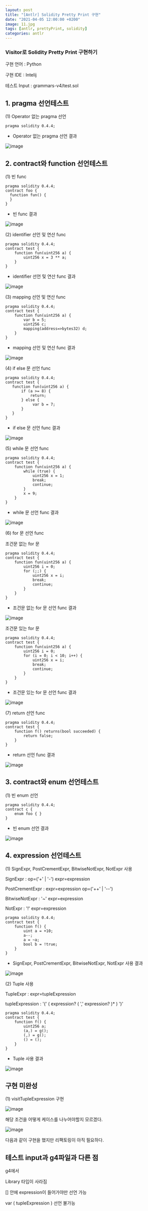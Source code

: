 ```yaml
---
layout: post
title: "[Antlr] Solidity Pretty Print 구현"
date: "2021-04-05 12:00:00 +0200" 
image: 11.jpg
tags: [antlr, prettyPrint, solidity]
categories: antlr
---
```


### Visitor로 Solidity Pretty Print 구현하기


구현 언어 : Python 

구현 IDE : Intelij

테스트 Input : grammars-v4/test.sol

## 1. pragma 선언테스트

(1) Operator 없는 pragma 선언 

````sol
pragma solidity 0.4.4;
````

  - Operator 없는 pragma 선언 결과

![image](https://user-images.githubusercontent.com/44187194/113542546-7cfc6380-961f-11eb-8e2c-7bee1db99b99.png)


## 2. contract와 function 선언테스트 

(1) 빈 func

````sol
pragma solidity 0.4.4;
contract foo {
  function fun() {
  }
}
````

  - 빈 func 결과

![image](https://user-images.githubusercontent.com/44187194/113543162-c26d6080-9620-11eb-82d8-0cce9fb0fb34.png)

(2) identifier 선언 및 연산 func

````sol
pragma solidity 0.4.4;
contract test {
    function fun(uint256 a) {
        uint256 x = 3 ** a;
    }
}
````

  - identifier 선언 및 연산 func 결과

![image](https://user-images.githubusercontent.com/44187194/113970330-a7455f80-9871-11eb-8587-c09e69aa13b6.png)

(3) mapping 선언 및 연산 func

````sol
pragma solidity 0.4.4;
contract test {
    function fun(uint256 a) {
        var b = 5;
        uint256 c;
        mapping(address=>bytes32) d;
    }
}
````

  -  mapping 선언 및 연산 func 결과

![image](https://user-images.githubusercontent.com/44187194/113669912-632a5180-96ef-11eb-9a9c-ab00f77c82c1.png)

(4) if else 문 선언 func
 
```` sol
pragma solidity 0.4.4;
contract test {
   function fun(uint256 a) {
       if (a >= 8) {
           return;
       } else {
            var b = 7;
       }
   }
}
````
 
  -  if else 문 선언 func 결과

![image](https://user-images.githubusercontent.com/44187194/113883857-7e818380-97f9-11eb-8607-35d44526339e.png)

(5) while 문 선언 func 

````sol
pragma solidity 0.4.4;
contract test {
    function fun(uint256 a) {
        while (true) {
            uint256 x = 1;
            break;
            continue;
        }
        x = 9;
    }
}
````

  - while 문 선언 func 결과
  
![image](https://user-images.githubusercontent.com/44187194/113884847-49c1fc00-97fa-11eb-94a4-e43318a14ace.png)

(6) for 문 선언 func

조건문 없는 for 문

````sol
pragma solidity 0.4.4;
contract test {
    function fun(uint256 a) {
        uint256 i = 0;
        for (;;) {
            uint256 x = i;
            break;
            continue;
        }
    }
}
````

  - 조건문 없는 for 문 선언 func 결과 

![image](https://user-images.githubusercontent.com/44187194/113885403-c6ed7100-97fa-11eb-8e51-90e964f570e0.png)

조건문 있는 for 문

````sol
pragma solidity 0.4.4;
contract test {
    function fun(uint256 a) {
        uint256 i = 0;
        for (i = 0; i < 10; i++) {
            uint256 x = i;
            break;
            continue;
        }
    }
}
````
  - 조건문 있는 for 문 선언 func 결과 

![image](https://user-images.githubusercontent.com/44187194/113970168-5df51000-9871-11eb-8c38-ab2175c2babe.png)

(7) return 선언 func 

````sol
pragma solidity 0.4.4;
contract test {
    function f() returns(bool succeeded) {
        return false;
    }
}
````

  - return 선언 func 결과 

![image](https://user-images.githubusercontent.com/44187194/113971002-dd371380-9872-11eb-8ff6-e69307b5a087.png)


## 3. contract와 enum 선언테스트 

(1) 빈 enum 선언

````sol
pragma solidity 0.4.4;
contract c {
    enum foo { }
}
````

  - 빈 enum 선언 결과 

![image](https://user-images.githubusercontent.com/44187194/113667609-011c1d00-96ec-11eb-99ab-e077afcaa650.png)

## 4. expression 선언테스트

(1) SignExpr, PostCrementExpr, BitwiseNotExpr, NotExpr 사용

SignExpr : op=('+' | '-') expr=expression

PostCrementExpr : expr=expression op=('++' | '--')

BitwiseNotExpr : '~' expr=expression

NotExpr : '!' expr=expression

````sol
pragma solidity 0.4.4;
contract test {
    function f() {
        uint a = +10;
        a--;
        a = ~a;
        bool b = !true;
    }
}
````

  - SignExpr, PostCrementExpr, BitwiseNotExpr, NotExpr 사용 결과
 
![image](https://user-images.githubusercontent.com/44187194/114016291-a7f7e900-98a5-11eb-8a78-cad72b829c46.png)

(2) Tuple 사용

TupleExpr : expr=tupleExpression 

tupleExpression : '(' ( expression? ( ',' expression? )* ) ')'

````sol
pragma solidity 0.4.4;
contract test {
    function f() {
        uint256 a;
        (a,) = g();
        (,) = g();
        () = ();
    }
}
````

  - Tuple 사용 결과

![image](https://user-images.githubusercontent.com/44187194/114182794-009ab500-997e-11eb-95c9-98f973034374.png)


## 구현 미완성
(1) visitTupleExpression 구현 

![image](https://user-images.githubusercontent.com/44187194/114027251-235f9780-98b2-11eb-9422-86b0b2bf7d1a.png)

해당 조건을 어떻게 케이스를 나누어야할지 모르겠다.

![image](https://user-images.githubusercontent.com/44187194/114182959-393a8e80-997e-11eb-8eb2-a3707c81f4fd.png)

다음과 같이 구현을 했지만 리팩토링이 아직 필요하다. 

## 테스트 input과 g4파일과 다른 점

g4에서 

Library 타입이 사라짐

[] 안에 expression이 들어가야만 선언 가능

var ( tupleExpression ) 선언 불가능

